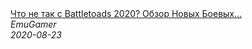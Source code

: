 <!--2024-07-06 00:15:44-->
<div class="yb">
  <a class="nodecor" href="/index.html?mir_videoigr/chto_ne_tak_s_battletoads_2020_obzor_novyh_boevyh_jab">
    <img class="preview" data-videoid="DNfqGlcW1PU" src="https://i.ytimg.com/vi/DNfqGlcW1PU/hqdefault.jpg" align="middle" alt="">
  </a>
  <div class="inlbl text">
    <a class="nodecor" href="/index.html?mir_videoigr/chto_ne_tak_s_battletoads_2020_obzor_novyh_boevyh_jab">Что не так с Battletoads 2020? Обзор Новых Боевых...</a><br>
    <i class="smaller2">EmuGamer</i><br>
    <i class="smaller3">2020-08-23</i>
  </div>
</div>
